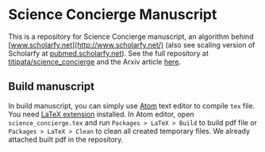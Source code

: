 # Science Concierge Manuscript

This is a repository for Science Concierge manuscript, an algorithm behind
[www.scholarfy.net](http://www.scholarfy.net/) (also see scaling version of Scholarfy
at [pubmed.scholarfy.net](http://pubmed.scholarfy.net/)). See the full repository at
[titipata/science_concierge](https://github.com/titipata/science_concierge) and the
Arxiv article [here](http://arxiv.org/abs/1604.01070).


## Build manuscript

In build manuscript, you can simply use [Atom](https://atom.io/) text editor to compile `tex` file.
You need [LaTeX extension](https://atom.io/packages/latex) installed. In Atom editor, open `science_concierge.tex`
and run `Packages > LaTeX > Build` to build pdf file or `Packages > LaTeX > Clean` to clean
all created temporary files. We already attached built pdf in the repository.
